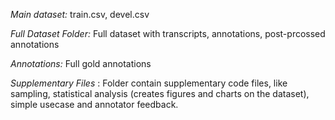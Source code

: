 *Main dataset:* train.csv, devel.csv

*Full Dataset Folder:* Full dataset with transcripts, annotations, post-prcossed annotations

*Annotations:* Full gold annotations

*Supplementary Files* : Folder contain supplementary code files, like sampling, statistical analysis (creates figures and charts on the dataset), simple usecase and annotator feedback.
